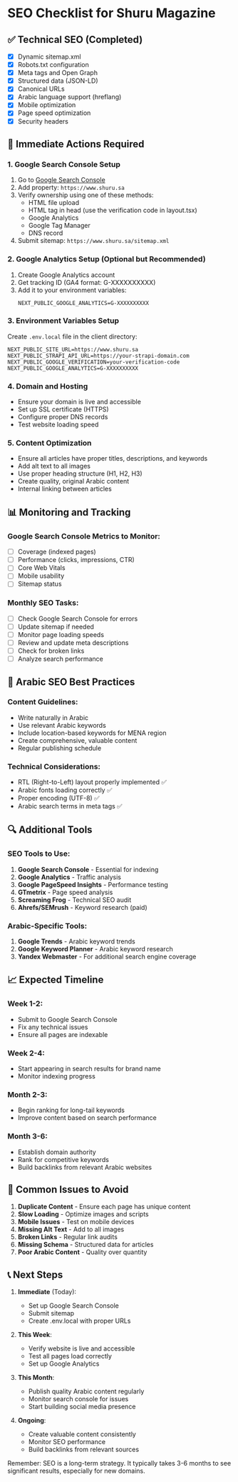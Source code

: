 # SEO Checklist for Shuru Magazine

## ✅ Technical SEO (Completed)
- [x] Dynamic sitemap.xml
- [x] Robots.txt configuration
- [x] Meta tags and Open Graph
- [x] Structured data (JSON-LD)
- [x] Canonical URLs
- [x] Arabic language support (hreflang)
- [x] Mobile optimization
- [x] Page speed optimization
- [x] Security headers

## 🔄 Immediate Actions Required

### 1. Google Search Console Setup
1. Go to [Google Search Console](https://search.google.com/search-console/)
2. Add property: `https://www.shuru.sa`
3. Verify ownership using one of these methods:
   - HTML file upload
   - HTML tag in head (use the verification code in layout.tsx)
   - Google Analytics
   - Google Tag Manager
   - DNS record
4. Submit sitemap: `https://www.shuru.sa/sitemap.xml`

### 2. Google Analytics Setup (Optional but Recommended)
1. Create Google Analytics account
2. Get tracking ID (GA4 format: G-XXXXXXXXXX)
3. Add it to your environment variables:
   ```
   NEXT_PUBLIC_GOOGLE_ANALYTICS=G-XXXXXXXXXX
   ```

### 3. Environment Variables Setup
Create `.env.local` file in the client directory:
```
NEXT_PUBLIC_SITE_URL=https://www.shuru.sa
NEXT_PUBLIC_STRAPI_API_URL=https://your-strapi-domain.com
NEXT_PUBLIC_GOOGLE_VERIFICATION=your-verification-code
NEXT_PUBLIC_GOOGLE_ANALYTICS=G-XXXXXXXXXX
```

### 4. Domain and Hosting
- Ensure your domain is live and accessible
- Set up SSL certificate (HTTPS)
- Configure proper DNS records
- Test website loading speed

### 5. Content Optimization
- Ensure all articles have proper titles, descriptions, and keywords
- Add alt text to all images
- Use proper heading structure (H1, H2, H3)
- Create quality, original Arabic content
- Internal linking between articles

## 📊 Monitoring and Tracking

### Google Search Console Metrics to Monitor:
- [ ] Coverage (indexed pages)
- [ ] Performance (clicks, impressions, CTR)
- [ ] Core Web Vitals
- [ ] Mobile usability
- [ ] Sitemap status

### Monthly SEO Tasks:
- [ ] Check Google Search Console for errors
- [ ] Update sitemap if needed
- [ ] Monitor page loading speeds
- [ ] Review and update meta descriptions
- [ ] Check for broken links
- [ ] Analyze search performance

## 🎯 Arabic SEO Best Practices

### Content Guidelines:
- Write naturally in Arabic
- Use relevant Arabic keywords
- Include location-based keywords for MENA region
- Create comprehensive, valuable content
- Regular publishing schedule

### Technical Considerations:
- RTL (Right-to-Left) layout properly implemented ✅
- Arabic fonts loading correctly ✅
- Proper encoding (UTF-8) ✅
- Arabic search terms in meta tags ✅

## 🔍 Additional Tools

### SEO Tools to Use:
1. **Google Search Console** - Essential for indexing
2. **Google Analytics** - Traffic analysis
3. **Google PageSpeed Insights** - Performance testing
4. **GTmetrix** - Page speed analysis
5. **Screaming Frog** - Technical SEO audit
6. **Ahrefs/SEMrush** - Keyword research (paid)

### Arabic-Specific Tools:
1. **Google Trends** - Arabic keyword trends
2. **Google Keyword Planner** - Arabic keyword research
3. **Yandex Webmaster** - For additional search engine coverage

## 📈 Expected Timeline

### Week 1-2:
- Submit to Google Search Console
- Fix any technical issues
- Ensure all pages are indexable

### Week 2-4:
- Start appearing in search results for brand name
- Monitor indexing progress

### Month 2-3:
- Begin ranking for long-tail keywords
- Improve content based on search performance

### Month 3-6:
- Establish domain authority
- Rank for competitive keywords
- Build backlinks from relevant Arabic websites

## 🚨 Common Issues to Avoid

1. **Duplicate Content** - Ensure each page has unique content
2. **Slow Loading** - Optimize images and scripts
3. **Mobile Issues** - Test on mobile devices
4. **Missing Alt Text** - Add to all images
5. **Broken Links** - Regular link audits
6. **Missing Schema** - Structured data for articles
7. **Poor Arabic Content** - Quality over quantity

## 📞 Next Steps

1. **Immediate** (Today):
   - Set up Google Search Console
   - Submit sitemap
   - Create .env.local with proper URLs

2. **This Week**:
   - Verify website is live and accessible
   - Test all pages load correctly
   - Set up Google Analytics

3. **This Month**:
   - Publish quality Arabic content regularly
   - Monitor search console for issues
   - Start building social media presence

4. **Ongoing**:
   - Create valuable content consistently
   - Monitor SEO performance
   - Build backlinks from relevant sources

Remember: SEO is a long-term strategy. It typically takes 3-6 months to see significant results, especially for new domains.
